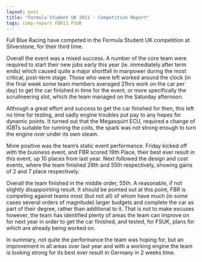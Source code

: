 ```yaml
---
layout: post
title: "Formula Student UK 2011 - Competition Report"
tags: comp-report FBR11 FSUK
---
```

Full Blue Racing have competed in the Formula Student UK competition at Silverstone, for their third time. 

Overall the event was a mixed success. A number of the core team were required to start their new jobs early this year (ie. immediately after term ends) which caused quite a major shortfall in manpower during the most critical, post-term stage. Those who were left worked around the clock (in the final week some team members averaged 21hrs work on the car per day) to get the car finished in time for the event, or more specifically the scruitneering slot, which the team managed on the Saturday afternoon. 

Although a great effort and success to get the car finished for then, this left no time for testing, and sadly engine troubles put pay to any hopes for dynamic points. It turned out that the Megasquirt ECU, required a change of IGBTs suitable for running the coils, the spark was not strong enough to turn the engine over under its own steam. 

More positive was the team’s static event performance. Friday kicked off with the business event, and FBR scored 19th Place, their best ever result in this event, up 10 places from last year. Next followed the design and cost events, where the team finished 28th and 55th respectively, showing gains of 2 and 7 place respectively. 

Overall the team finished in the middle order, 55th. A reasonable, if not slightly disappointing result. It should be pointed out at this point, FBR is competing against teams most (but not all) of whom have much (in some cases several orders of magnitude) larger budgets and complete the car as part of their degree, rather than additional to it. That is not to make excuses however, the team has identified plenty of areas the team can improve on for next year in order to get the car finished, and tested, for FSUK, plans for which are already being worked on. 

In summary, not quite the performance the team was hoping for, but an improvement in all areas over last year and with a working engine the team is looking strong for its best ever result in Germany in 2 weeks time. 